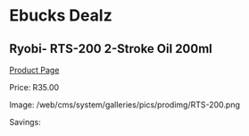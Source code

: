 
# Ebucks Dealz
## Ryobi- RTS-200 2-Stroke Oil 200ml
[Product Page](https://www.ebucks.com/web/shop/productSelected.do?prodId=1220456444&catId=1234943356)

Price: R35.00

Image: /web/cms/system/galleries/pics/prodimg/RTS-200.png

Savings: 


	